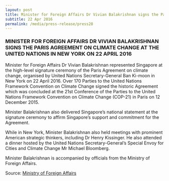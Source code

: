 ```yaml
---
layout: post
title: Minister for Foreign Affairs Dr Vivian Balakrishnan signs the Paris Agreement on Climate Change at the United Nations in New York on 22 April 2016
subtitle: 22 Apr 2016
permalink: /media/press-release/press28
---
```


### MINISTER FOR FOREIGN AFFAIRS DR VIVIAN BALAKRISHNAN SIGNS THE PARIS AGREEMENT ON CLIMATE CHANGE AT THE UNITED NATIONS IN NEW YORK ON 22 APRIL 2016

Minister for Foreign Affairs Dr Vivian Balakrishnan represented Singapore at the high-level signature ceremony of the Paris Agreement on climate change, organised by United Nations Secretary-General Ban Ki-moon in New York on 22 April 2016.   Over 170 Parties to the United Nations Framework Convention on Climate Change signed the historic Agreement which was concluded at the 21st Conference of the Parties to the United Nations Framework Convention on Climate Change (COP-21) in Paris on 12 December 2015.

Minister Balakrishnan also delivered Singapore’s national statement at the signature ceremony to affirm Singapore’s support and commitment for the Agreement.

While in New York, Minister Balakrishnan also held meetings with prominent American strategic thinkers, including Dr Henry Kissinger.  He also attended a dinner hosted by the United Nations Secretary-General’s Special Envoy for Cities and Climate Change Mr Michael Bloomberg.

Minister Balakrishnan is accompanied by officials from the Ministry of Foreign Affairs.

Source: [<a href="http://www.mfa.gov.sg/content/mfa/media_centre/press_room/pr/2016/201604/press_20140423.html" target="_blank">Ministry of Foreign Affairs</a>](http://www.mfa.gov.sg/content/mfa/media_centre/press_room/pr/2016/201604/press_20140423.html)